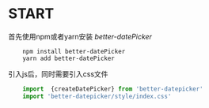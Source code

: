 # START

首先使用npm或者yarn安装 *better-datePicker*
```shell script
    npm install better-datePicker
    yarn add better-datePicker
```

引入js后，同时需要引入css文件
```js
    import  {createDatePicker} from 'better-datepicker'
    import 'better-datepicker/style/index.css'
```


